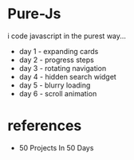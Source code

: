# Pure-Js
i code javascript in the purest way...

- day 1 - expanding cards
- day 2 - progress steps
- day 3 - rotating navigation
- day 4 - hidden search widget
- day 5 - blurry loading
- day 6 - scroll animation

# references
- 50 Projects In 50 Days

